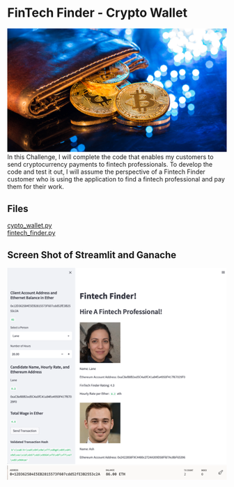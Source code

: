 # FinTech Finder - Crypto Wallet
![Crypto_Wallet](Images/19-4-challenge-image.png)
In this Challenge, I will complete the code that enables my customers to send cryptocurrency payments to fintech professionals. To develop the code and test it out, I will assume the perspective of a Fintech Finder customer who is using the application to find a fintech professional and pay them for their work.

## Files
[cypto_wallet.py](https://github.com/kyleplathe/hiring_paying_ether/blob/main/crypto_wallet.py)
<br>
[fintech_finder.py](https://github.com/kyleplathe/hiring_paying_ether/blob/main/fintech_finder.py)
<br>

## Screen Shot of Streamlit and Ganache
![Streamlit App](Images/Screen%20Shot%202022-07-29%20at%208.18.26%20PM.png)
![Ganache](Screen%20Shot%202022-07-29%20at%208.17.30%20PM.png)
